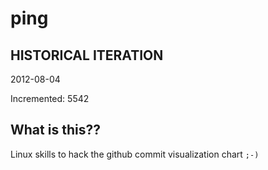 # ping

## HISTORICAL ITERATION
2012-08-04

Incremented: 5542

## What is this?? 
Linux skills to hack the github commit visualization chart `;-)`
